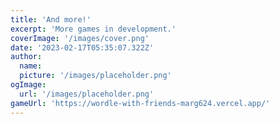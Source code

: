 ```yaml
---
title: 'And more!'
excerpt: 'More games in development.'
coverImage: '/images/cover.png'
date: '2023-02-17T05:35:07.322Z'
author:
  name: 
  picture: '/images/placeholder.png'
ogImage:
  url: '/images/placeholder.png'
gameUrl: 'https://wordle-with-friends-marg624.vercel.app/'
---
```


